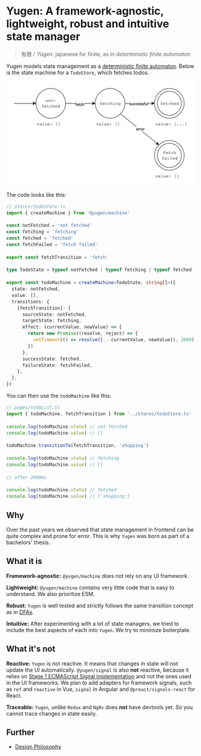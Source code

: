 # Yugen: A framework-agnostic, lightweight, robust and intuitive state manager

> 有限 / _Yūgen_: japanese for finite, as in _deterministic finite automaton_

Yugen models state management as a [deterministic finite automaton](https://en.wikipedia.org/wiki/Deterministic_finite_automaton).
Below is the state machine for a `TodoStore`, which fetches todos.

![](../public/example-fetch-machine.png)

The code looks like this:

```TypeScript
// stores/todoStore.ts
import { createMachine } from '@yugen/machine'

const notFetched = 'not fetched'
const fetching = 'fetching'
const fetched = 'fetched'
const fetchFailed = 'fetch failed'

export const fetchTransition = 'fetch'

type TodoState = typeof notFetched | typeof fetching | typeof fetched | typeof fetchFailed

export const todoMachine = createMachine<TodoState, string[]>({
  state: notFetched,
  value: [],
  transitions: {
    [fetchTransition]: {
      sourceState: notFetched,
      targetState: fetching,
      effect: (currentValue, newValue) => {
        return new Promise((resolve, reject) => {
          setTimeout(() => resolve([...currentValue, newValue]), 2000)
        })
      },
      successState: fetched,
      failureState: fetchFailed,
    },
  },
})
```

You can then use the `todoMachine` like this:

```TypeScript
// pages/todoList.ts
import { todoMachine, fetchTransition } from '../stores/todoStore.ts'

console.log(todoMachine.state) // not fetched
console.log(todoMachine.value) // []

todoMachine.transitionTo(fetchTransition, 'shopping')

console.log(todoMachine.state) // fetching
console.log(todoMachine.value) // []

// after 2000ms

console.log(todoMachine.state) // fetched
console.log(todoMachine.value) // ['shopping']
```

## Why

Over the past years we observed that state management in frontend can be quite complex and prone for error.
This is why `Yugen` was born as part of a bachelors' thesis.

## What it is

**Framework-agnostic:** `@yugen/machine` does not rely on any UI framework.

**Lightweight:** `@yugen/machine` contains very little code that is easy to understand. We also prioritize ESM.

**Robust:** `Yugen` is well tested and strictly follows the same transition concept as 
in [DFAs](https://en.wikipedia.org/wiki/Deterministic_finite_automaton).

**Intuitive:** After experimenting with a lot of state managers, we tried to include the best aspects of
each into `Yugen`. We try to minimize boilerplate.

## What it's not

**Reactive:** `Yugen` is not reactive. It means that changes in state will not update the UI automatically.
`@yugen/signal` is also **not** reactive, because it relies on
[Stage 1 ECMAScript Signal implementation](https://github.com/tc39/proposal-signals) and not the ones used in
the UI frameworks. We plan to add adapters for framework signals, such as `ref` and `reactive` in Vue, `signal`
in Angular and `@preact/signals-react` for React.

**Traceable:** `Yugen`, unlike `Redux` and `NgRx` does **not** have devtools yet. So you cannot trace changes in state
easily.

## Further

- [Design Philosophy](/design-philosophy.md)